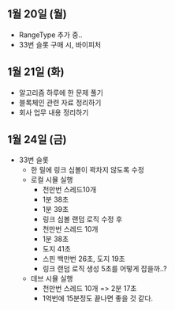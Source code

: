
## 1월 20일 (월)

- RangeType 추가 중..
- 33번 슬롯 구매 시, 바이피처 


## 1월 21일 (화)

- 알고리즘 하루에 한 문제 풀기
- 블록체인 관련 자료 정리하기
- 회사 업무 내용 정리하기


## 1월 24일 (금)

- 33번 슬롯
	- 한 릴에 링크 심볼이 꽉차지 않도록 수정
	- 로컬 시뮬 실행
		- 천만번 스레드10개
		- 1분 38초
		- 1분 39초
		- 링크 심볼 랜덤 로직 수정 후
		- 천만번 스레드 10개
		- 1분 38초
		- 도지 41초
		- 스핀 백만번 26초, 도지  19초
		- 링크 랜덤 로직 생성 5초를 어떻게 잡을까..?
	- 데브 시뮬 실행
		- 천만번 스레드 10개 => 2분 17초
		- 1억번에 15분정도 끝나면 좋을 것 같다.